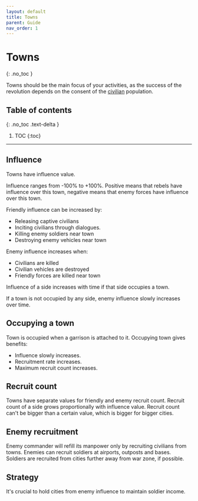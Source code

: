 ```yaml
---
layout: default
title: Towns
parent: Guide
nav_order: 1
---
```


# Towns
{: .no_toc }

Towns should be the main focus of your activities, as the success of the revolution depends on the consent of the [civilian](civilians) population.  

## Table of contents
{: .no_toc .text-delta }

1. TOC
{:toc}

---

## Influence

Towns have influence value.

Influence ranges from -100% to +100%. Positive means that rebels have influence over this town, negative means that enemy forces have influence over this town.

Friendly influence can be increased by:

- Releasing captive civilians
- Inciting civilians through dialogues.
- Killing enemy soldiers near town
- Destroying enemy vehicles near town

Enemy influence increases when:

- Civilians are killed
- Civilian vehicles are destroyed
- Friendly forces are killed near town

Influence of a side increases with time if that side occupies a town.

If a town is not occupied by any side, enemy influence slowly increases over time.

## Occupying a town

Town is occupied when a garrison is attached to it. Occupying town gives benefits:

- Influence slowly increases.
- Recruitment rate increases.
- Maximum recruit count increases.

## Recruit count

Towns have separate values for friendly and enemy recruit count. Recruit count of a side grows proportionally with influence value. Recruit count can't be bigger than a certain value, which is bigger for bigger cities.

## Enemy recruitment

Enemy commander will refill its manpower only by recruiting civilians from towns. Enemies can recruit soldiers at airports, outposts and bases. Soldiers are recruited from cities further away from war zone, if possible.

## Strategy

It's crucial to hold cities from enemy influence to maintain soldier income.
